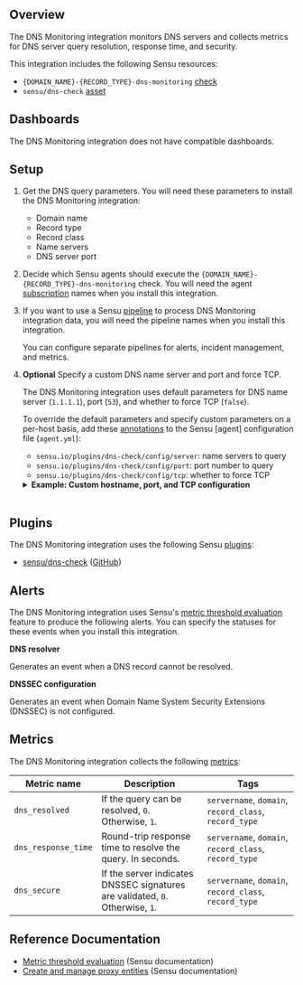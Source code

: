 ## Overview

<!-- Sensu Integration description; supports markdown -->

The DNS Monitoring integration monitors DNS servers and collects metrics for DNS server query resolution, response time, and security.

<!-- Provide a high level overview of the integration contents (e.g. checks, filters, mutators, handlers, assets, etc) -->

This integration includes the following Sensu resources:

* `{DOMAIN_NAME}-{RECORD_TYPE}-dns-monitoring` [check]
* `sensu/dns-check` [asset]

## Dashboards

<!-- List of compatible dashboards w/ screenshots (supports png, jpeg, and gif images; relative paths only; e.g. `![](img/dashboard-1.png)` )-->

<!-- This integration is compatible with the [{{dashboard_name}}][{{dashboard_link}}] (included w/ [Sensu Plus][sensu-plus]). -->

<!-- ![](img/dashboard.png) -->

The DNS Monitoring integration does not have compatible dashboards.

## Setup

<!-- Sensu Integration setup instructions, including Sensu agent configuration and external component configuration -->
<!-- EXAMPLE: what configuration (if any) is required in a third-party service to enable monitoring? -->

1. Get the DNS query parameters. You will need these parameters to install the DNS Monitoring integration:

   - Domain name
   - Record type
   - Record class
   - Name servers
   - DNS server port

1. Decide which Sensu agents should execute the `{DOMAIN_NAME}-{RECORD_TYPE}-dns-monitoring` check. You will need the agent [subscription] names when you install this integration.

1. If you want to use a Sensu [pipeline] to process DNS Monitoring integration data, you will need the pipeline names when you install this integration.

   You can configure separate pipelines for alerts, incident management, and metrics.

1. **Optional** Specify a custom DNS name server and port and force TCP.

   The DNS Monitoring integration uses default parameters for DNS name server (`1.1.1.1`), port (`53`), and whether to force TCP (`false`).

   To override the default parameters and specify custom parameters on a per-host basis, add these [annotations] to the Sensu [agent] configuration file (`agent.yml`):

   - `sensu.io/plugins/dns-check/config/server`: name servers to query
   - `sensu.io/plugins/dns-check/config/port`: port number to query
   - `sensu.io/plugins/dns-check/config/tcp`: whether to force TCP

   <details><summary><strong>Example: Custom hostname, port, and TCP configuration</strong></summary>

   ```yaml
   annotations:
     sensu.io/plugins/dns-check/config/server: "1.1.1.1,1.0.0.1"
     sensu.io/plugins/dns-check/config/port: 25565
     sensu.io/plugins/dns-check/config/tcp: true
   ```

   </details>
   <br>

## Plugins

<!-- Links to any Sensu Integration dependencies (i.e. Sensu Plugins) -->

The DNS Monitoring integration uses the following Sensu [plugins]:

- [sensu/dns-check][dns-check-bonsai] ([GitHub][dns-check-github])

## Alerts

<!-- List of all alerts generated by this integration. -->

The DNS Monitoring integration uses Sensu's [metric threshold evaluation] feature to produce the following alerts. You can specify the statuses for these events when you install this integration.

**DNS resolver**

Generates an event when a DNS record cannot be resolved.

**DNSSEC configuration**

Generates an event when Domain Name System Security Extensions (DNSSEC) is not configured.

## Metrics

<!-- List of all metrics or events collected by this integration. -->

The DNS Monitoring integration collects the following [metrics]:

Metric name | Description | Tags
----------- | ----------- | ----
`dns_resolved` | If the query can be resolved, `0`. Otherwise, `1`. | `servername`, `domain`, `record_class`, `record_type`
`dns_response_time` | Round-trip response time to resolve the query. In seconds. | `servername`, `domain`, `record_class`, `record_type`
`dns_secure` | If the server indicates DNSSEC signatures are validated, `0`. Otherwise, `1`. | `servername`, `domain`, `record_class`, `record_type`

## Reference Documentation

<!-- Please provide links to any relevant reference documentation to help users learn more and/or troubleshoot this integration; specifically including any third-party software documentation. -->

- [Metric threshold evaluation][metric threshold evaluation] (Sensu documentation)
- [Create and manage proxy entities] (Sensu documentation)


<!-- Links -->
[check]: https://docs.sensu.io/sensu-go/latest/observability-pipeline/observe-schedule/checks/
[asset]: https://docs.sensu.io/sensu-go/latest/plugins/assets/
[subscription]: https://docs.sensu.io/sensu-go/latest/observability-pipeline/observe-schedule/subscriptions/
[subscriptions]: https://docs.sensu.io/sensu-go/latest/observability-pipeline/observe-schedule/subscriptions/
[agents]: https://docs.sensu.io/sensu-go/latest/observability-pipeline/observe-schedule/agent/
[annotations]: https://docs.sensu.io/sensu-go/latest/observability-pipeline/observe-schedule/agent/#agent-annotations
[plugins]: https://docs.sensu.io/sensu-go/latest/plugins/
[metrics]: https://docs.sensu.io/sensu-go/latest/observability-pipeline/observe-schedule/metrics/
[handler]: https://docs.sensu.io/sensu-go/latest/observability-pipeline/observe-process/handlers/
[pipeline]: https://docs.sensu.io/sensu-go/latest/observability-pipeline/observe-process/pipelines/
[secret]: https://docs.sensu.io/sensu-go/latest/operations/manage-secrets/secrets/
[secrets]: https://docs.sensu.io/sensu-go/latest/operations/manage-secrets/secrets/
[tokens]: https://docs.sensu.io/sensu-go/latest/observability-pipeline/observe-schedule/tokens/
[sensu-plus]: https://sensu.io/features/analytics
[metric-threshold-rule]: #
[dns-check-bonsai]: https://bonsai.sensu.io/assets/sensu/dns-check
[dns-check-github]: https://github.com/sensu/dns-check
[metric threshold evaluation]: https://docs.sensu.io/sensu-go/latest/observability-pipeline/observe-schedule/metrics/#metric-threshold-evaluation
[Create and manage proxy entities]: https://docs.sensu.io/sensu-go/latest/observability-pipeline/observe-entities/entities/#create-and-manage-proxy-entities
